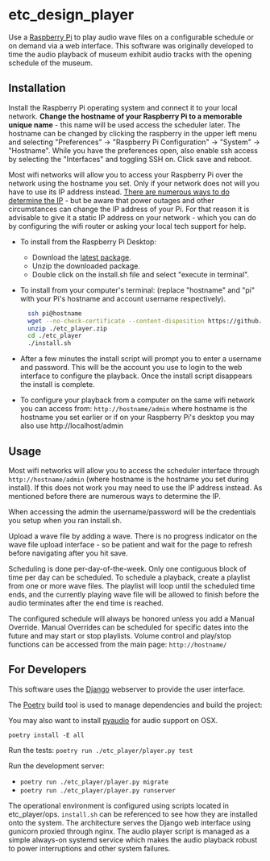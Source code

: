 # etc_design_player

Use a [Raspberry Pi](https://www.raspberrypi.com/) to play audio wave files on a 
configurable schedule or on demand via a web interface. This software was 
originally developed to time the audio playback of museum exhibit audio tracks
with the opening schedule of the museum.


## Installation

Install the Raspberry Pi operating system and connect it to your local network.
**Change the hostname of your Raspberry Pi to a memorable unique name** - this name
will be used access the scheduler later. The hostname can be changed by clicking
the raspberry in the upper left menu and selecting "Preferences" -> 
"Raspberry Pi Configuration" -> "System" -> "Hostname". While you have the 
preferences open, also enable ssh access by selecting the "Interfaces"
and toggling SSH on. Click save and reboot.

Most wifi networks will allow you to access your Raspberry Pi over the network
using the hostname you set. Only if your network does not will you have to use
its IP address instead. [There are numerous ways to do determine the IP](https://letmegooglethat.com/?q=How+do+I+determine+my+Raspberry+PI%27s+IP+address%3F) - 
but be aware that power outages and other circumstances can change the IP 
address of your Pi. For that reason it is advisable to give it a static IP 
address on your network - which you can do by configuring the wifi router or 
asking your local tech support for help.

 - To install from the Raspberry Pi Desktop:
    * Download the [latest package](https://github.com/bckohan/etc_design_player/raw/main/etc_player.zip).
    * Unzip the downloaded package.
    * Double click on the install.sh file and select "execute in terminal".
 - To install from your computer's terminal: (replace "hostname" and "pi" with 
   your Pi's hostname and account username respectively). 

    ```bash
      ssh pi@hostname
      wget --no-check-certificate --content-disposition https://github.com/bckohan/etc_design_player/raw/main/etc_player.zip
      unzip ./etc_player.zip
      cd ./etc_player
      ./install.sh
    ```

 - After a few minutes the install script will prompt you to enter a username
   and password. This will be the account you use to login to the web interface
   to configure the playback. Once the install script disappears the install
   is complete.
 - To configure your playback from a computer on the same wifi network you can
   access from: `http://hostname/admin` where hostname is the hostname you set
   earlier or if on your Raspberry Pi's desktop you may also use
   http://localhost/admin

## Usage

Most wifi networks will allow you to access the scheduler interface through
`http://hostname/admin` (where hostname is the hostname you set during install).
If this does not work you may need to use the IP  address instead. As mentioned
before there are numerous ways to determine the IP.

When accessing the admin the username/password will be the credentials you 
setup when you ran install.sh.

Upload a wave file by adding a wave. There is no progress indicator on the wave
file upload interface - so be patient and wait for the page to refresh before 
navigating after you hit save.

Scheduling is done per-day-of-the-week. Only one contiguous block of time per
day can be scheduled. To schedule a playback, create a playlist from one or
more wave files. The playlist will loop until the scheduled time ends, and the
currently playing wave file will be allowed to finish before the audio
terminates after the end time is reached.

The configured schedule will always be honored unless you add a Manual Override.
Manual Overrides can be scheduled for specific dates into the future and may
start or stop playlists. Volume control and play/stop functions can be accessed
from the main page: `http://hostname/`

## For Developers

This software uses the [Django](https://www.djangoproject.com/) webserver to 
provide the user interface.

The [Poetry](https://python-poetry.org/) build tool is used to manage 
dependencies and build the project:

You may also want to install [pyaudio](https://pypi.org/project/PyAudio/) for 
audio support on OSX.

`poetry install -E all`

Run the tests:
`poetry run ./etc_player/player.py test`

Run the development server:
   * `poetry run ./etc_player/player.py migrate`
   * `poetry run ./etc_player/player.py runserver`

The operational environment is configured using scripts located in 
etc_player/ops. ``install.sh`` can be referenced to see how they are installed 
onto the system. The architecture serves the Django web interface using 
gunicorn proxied through nginx. The audio player script is managed as a simple 
always-on systemd service which makes the audio playback robust to power 
interruptions and other system failures.
